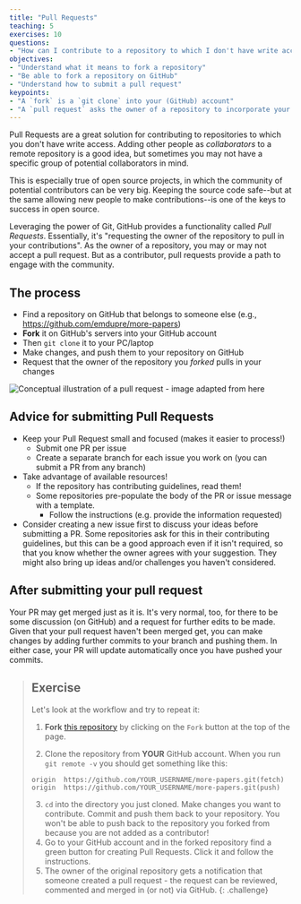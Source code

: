 ```yaml
---
title: "Pull Requests"
teaching: 5
exercises: 10
questions:
- "How can I contribute to a repository to which I don't have write access?"
objectives:
- "Understand what it means to fork a repository"
- "Be able to fork a repository on GitHub"
- "Understand how to submit a pull request"
keypoints:
- "A `fork` is a `git clone` into your (GitHub) account"
- "A `pull request` asks the owner of a repository to incorporate your changes"
---
```


Pull Requests are a great solution for contributing to repositories to which
you don't have write access.
Adding other people as *collaborators* to a remote repository is a good idea,
but sometimes you may not have a specific group of potential collaborators in mind.

This is especially true of open source projects,
in which the community of potential contributors can be very big.
Keeping the source code safe--but at the same allowing new people to make contributions--is one of the keys to success in open source.

Leveraging the power of Git,
GitHub provides a functionality called *Pull Requests*.
Essentially, it's "requesting the owner of the repository to pull in
your contributions".
As the owner of a repository, you may or may not accept a pull request.
But as a contributor, pull requests provide a path to engage with the community.

## The process

- Find a repository on GitHub that belongs to someone else (e.g., https://github.com/emdupre/more-papers)
- **Fork** it on GitHub's servers into your GitHub account
- Then `git clone` it to your PC/laptop
- Make changes, and push them to your repository on GitHub
- Request that the owner of the repository you *forked* pulls in your changes

![Conceptual illustration of a pull request - image adapted from [here](http://acrl.ala.org/techconnect/post/coding-collaboration-on-github)](../fig/github-diagram.png)

## Advice for submitting Pull Requests

- Keep your Pull Request small and focused (makes it easier to process!)
	- Submit one PR per issue
	- Create a separate branch for each issue you work on
	  (you can submit a PR from any branch)
- Take advantage of available resources!
	- If the repository has contributing guidelines, read them!
	- Some repositories pre-populate the body of the PR or issue message
	  with a template.
		- Follow the instructions (e.g. provide the information requested)
- Consider creating a new issue first to discuss your ideas before submitting a PR.
  Some repositories ask for this in their contributing guidelines,
  but this can be a good approach even if it isn't required,
  so that you know whether the owner agrees with your suggestion.
  They might also bring up ideas and/or challenges you haven't considered.

## After submitting your pull request

Your PR may get merged just as it is.
It's very normal, too, for there to be some discussion (on GitHub)
and a request for further edits to be made.
Given that your pull request haven't been merged get,
you can make changes by adding further commits to your branch and pushing them.
In either case, your PR will update automatically once you have pushed your commits.

> ## Exercise
> Let's look at the workflow and try to repeat it:
>
> 1. **Fork** [this
> repository](https://github.com/emdupre/more-papers.git)
> by  clicking on the `Fork` button at the top of the page.
>
> 2. Clone the repository from **YOUR** GitHub account. When you run `git remote -v`
> you should get something like this:
>
> 	```{.output}
>	origin	https://github.com/YOUR_USERNAME/more-papers.git(fetch)
> 	origin	https://github.com/YOUR_USERNAME/more-papers.git(push)
> 	```
>
> 3. `cd` into the directory you just cloned. Make changes you want to contribute.
> Commit and push them back to your repository.
> You won't be able to push back to the repository you forked from
> because you are not added as a contributor!
> 4. Go to your GitHub account and in the forked repository find a green button
> for creating Pull Requests. Click it and follow the instructions.
> 5. The owner of the original repository gets a notification that someone
> created a pull request - the request can be reviewed, commented and merged in
> (or not) via GitHub.
{: .challenge}